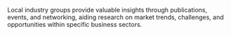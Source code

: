 Local industry groups provide valuable insights through publications, events, and networking, aiding research on market trends, challenges, and opportunities within specific business sectors.
